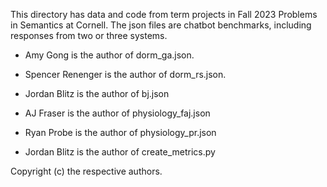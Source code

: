 This directory has data and code from term projects in Fall 2023 Problems in Semantics at Cornell.
The json files are chatbot benchmarks, including responses from two or three systems.

* Amy Gong is the author of dorm_ga.json.

* Spencer Renenger is the author of dorm_rs.json.

* Jordan Blitz is the author of bj.json

* AJ Fraser is the author of physiology_faj.json

* Ryan Probe is the author of physiology_pr.json

* Jordan Blitz is the author of create_metrics.py

Copyright (c) the respective authors.